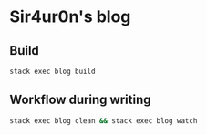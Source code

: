 # Sir4ur0n's blog

## Build
```bash
stack exec blog build
```

## Workflow during writing
```bash
stack exec blog clean && stack exec blog watch
```
